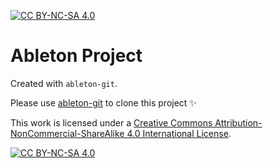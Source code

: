 [![CC BY-NC-SA 4.0][cc-by-nc-sa-shield]][cc-by-nc-sa]

# Ableton Project

Created with `ableton-git`.

Please use [ableton-git](https://github.com/clintburgos/ableton-git) to clone this project ✨


This work is licensed under a
[Creative Commons Attribution-NonCommercial-ShareAlike 4.0 International License][cc-by-nc-sa].

[![CC BY-NC-SA 4.0][cc-by-nc-sa-image]][cc-by-nc-sa]

[cc-by-nc-sa]: http://creativecommons.org/licenses/by-nc-sa/4.0/
[cc-by-nc-sa-image]: https://licensebuttons.net/l/by-nc-sa/4.0/88x31.png
[cc-by-nc-sa-shield]: https://img.shields.io/badge/License-CC%20BY--NC--SA%204.0-lightgrey.svg
